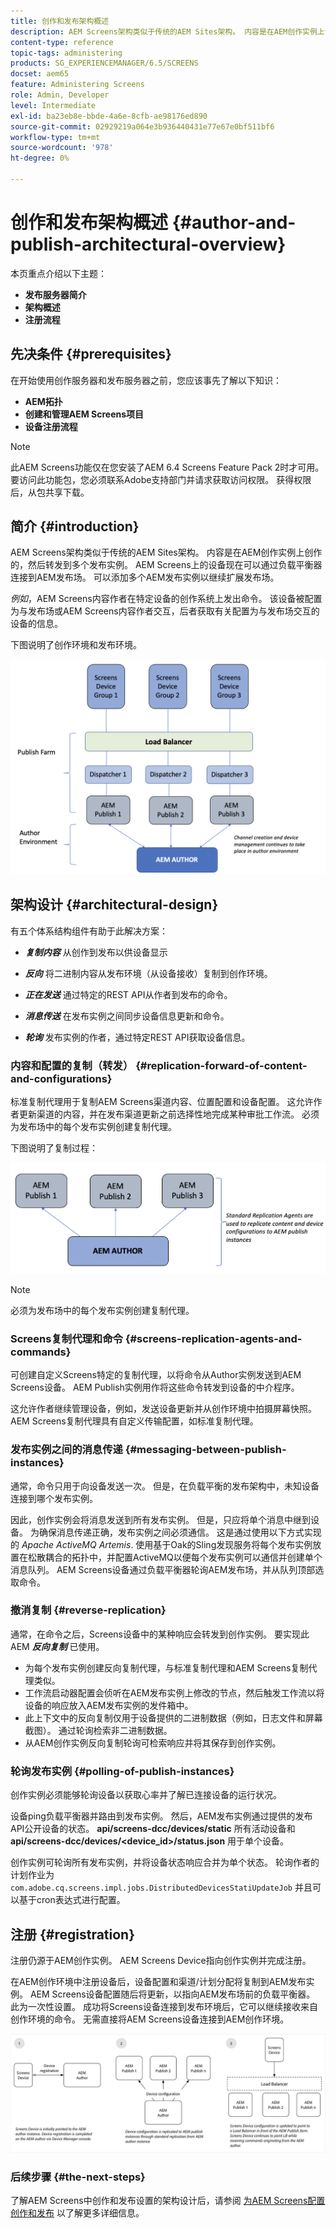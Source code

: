 ```yaml
---
title: 创作和发布架构概述
description: AEM Screens架构类似于传统的AEM Sites架构。 内容是在AEM创作实例上创作的，然后转发到多个发布实例。
content-type: reference
topic-tags: administering
products: SG_EXPERIENCEMANAGER/6.5/SCREENS
docset: aem65
feature: Administering Screens
role: Admin, Developer
level: Intermediate
exl-id: ba23eb8e-bbde-4a6e-8cfb-ae98176ed890
source-git-commit: 02929219a064e3b936440431e77e67e0bf511bf6
workflow-type: tm+mt
source-wordcount: '978'
ht-degree: 0%

---
```


# 创作和发布架构概述 {#author-and-publish-architectural-overview}

本页重点介绍以下主题：

* **发布服务器简介**
* **架构概述**
* **注册流程**

## 先决条件 {#prerequisites}

在开始使用创作服务器和发布服务器之前，您应该事先了解以下知识：

* **AEM拓扑**
* **创建和管理AEM Screens项目**
* **设备注册流程**

>[!NOTE]
>
>此AEM Screens功能仅在您安装了AEM 6.4 Screens Feature Pack 2时才可用。 要访问此功能包，您必须联系Adobe支持部门并请求获取访问权限。 获得权限后，从包共享下载。

## 简介 {#introduction}

AEM Screens架构类似于传统的AEM Sites架构。 内容是在AEM创作实例上创作的，然后转发到多个发布实例。 AEM Screens上的设备现在可以通过负载平衡器连接到AEM发布场。 可以添加多个AEM发布实例以继续扩展发布场。

*例如*，AEM Screens内容作者在特定设备的创作系统上发出命令。 该设备被配置为与发布场或AEM Screens内容作者交互，后者获取有关配置为与发布场交互的设备的信息。

下图说明了创作环境和发布环境。

![screen_shot_2019-03-04at30236pm](assets/screen_shot_2019-03-04at30236pm.png)

## 架构设计 {#architectural-design}

有五个体系结构组件有助于此解决方案：

* ***复制内容*** 从创作到发布以供设备显示

* ***反向*** 将二进制内容从发布环境（从设备接收）复制到创作环境。
* ***正在发送*** 通过特定的REST API从作者到发布的命令。
* ***消息传送*** 在发布实例之间同步设备信息更新和命令。
* ***轮询*** 发布实例的作者，通过特定REST API获取设备信息。

### 内容和配置的复制（转发）  {#replication-forward-of-content-and-configurations}

标准复制代理用于复制AEM Screens渠道内容、位置配置和设备配置。 这允许作者更新渠道的内容，并在发布渠道更新之前选择性地完成某种审批工作流。 必须为发布场中的每个发布实例创建复制代理。

下图说明了复制过程：

![screen_shot_2019-03-04at33935pm](assets/screen_shot_2019-03-04at33935pm.png)

>[!NOTE]
>
>必须为发布场中的每个发布实例创建复制代理。

### Screens复制代理和命令  {#screens-replication-agents-and-commands}

可创建自定义Screens特定的复制代理，以将命令从Author实例发送到AEM Screens设备。 AEM Publish实例用作将这些命令转发到设备的中介程序。

这允许作者继续管理设备，例如，发送设备更新并从创作环境中拍摄屏幕快照。 AEM Screens复制代理具有自定义传输配置，如标准复制代理。

### 发布实例之间的消息传递  {#messaging-between-publish-instances}

通常，命令只用于向设备发送一次。 但是，在负载平衡的发布架构中，未知设备连接到哪个发布实例。

因此，创作实例会将消息发送到所有发布实例。 但是，只应将单个消息中继到设备。 为确保消息传递正确，发布实例之间必须通信。 这是通过使用以下方式实现的 *Apache ActiveMQ Artemis*. 使用基于Oak的Sling发现服务将每个发布实例放置在松散耦合的拓扑中，并配置ActiveMQ以便每个发布实例可以通信并创建单个消息队列。 AEM Screens设备通过负载平衡器轮询AEM发布场，并从队列顶部选取命令。

### 撤消复制 {#reverse-replication}

通常，在命令之后，Screens设备中的某种响应会转发到创作实例。 要实现此AEM ***反向复制*** 已使用。

* 为每个发布实例创建反向复制代理，与标准复制代理和AEM Screens复制代理类似。
* 工作流启动器配置会侦听在AEM发布实例上修改的节点，然后触发工作流以将设备的响应放入AEM发布实例的发件箱中。
* 此上下文中的反向复制仅用于设备提供的二进制数据（例如，日志文件和屏幕截图）。 通过轮询检索非二进制数据。
* 从AEM创作实例反向复制轮询可检索响应并将其保存到创作实例。

### 轮询发布实例  {#polling-of-publish-instances}

创作实例必须能够轮询设备以获取心率并了解已连接设备的运行状况。

设备ping负载平衡器并路由到发布实例。 然后，AEM发布实例通过提供的发布API公开设备的状态。 **api/screens-dcc/devices/static** 所有活动设备和 **api/screens-dcc/devices/&lt;device_id>/status.json** 用于单个设备。

创作实例可轮询所有发布实例，并将设备状态响应合并为单个状态。 轮询作者的计划作业为 `com.adobe.cq.screens.impl.jobs.DistributedDevicesStatiUpdateJob` 并且可以基于cron表达式进行配置。

## 注册 {#registration}

注册仍源于AEM创作实例。 AEM Screens Device指向创作实例并完成注册。

在AEM创作环境中注册设备后，设备配置和渠道/计划分配将复制到AEM发布实例。 AEM Screens设备配置随后将更新，以指向AEM发布场前的负载平衡器。 此为一次性设置。 成功将Screens设备连接到发布环境后，它可以继续接收来自创作环境的命令。 无需直接将AEM Screens设备连接到AEM创作环境。

![screen_shot_2019-02-25at15218pm](assets/screen_shot_2019-02-25at15218pm.png)

### 后续步骤 {#the-next-steps}

了解AEM Screens中创作和发布设置的架构设计后，请参阅 [为AEM Screens配置创作和发布](author-and-publish.md) 以了解更多详细信息。
